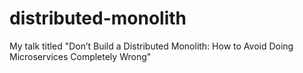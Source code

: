 # distributed-monolith

My talk titled "Don’t Build a Distributed Monolith: How to Avoid Doing Microservices Completely Wrong"
